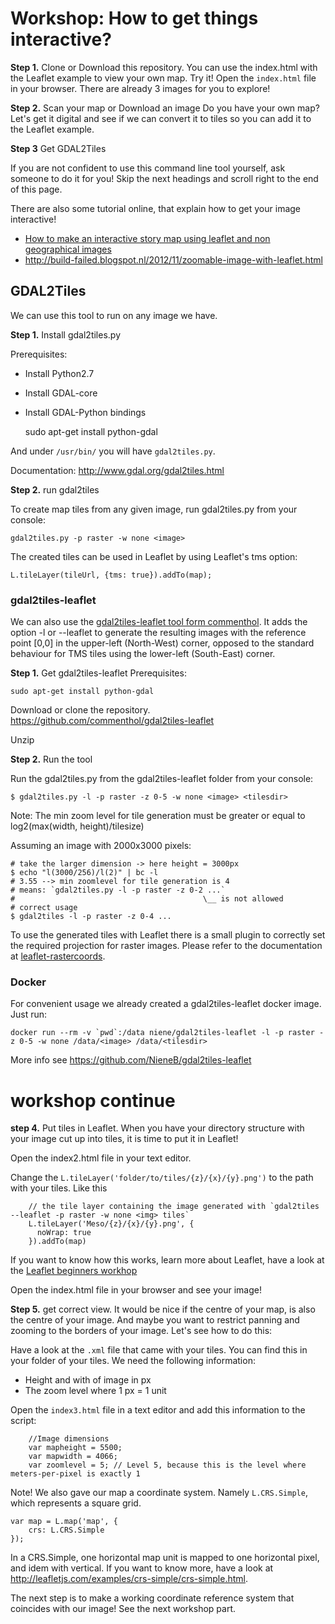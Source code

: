 # Workshop: How to get things interactive? 

**Step 1.** Clone or Download this repository.
You can use the index.html with the Leaflet example to view your own map. Try it! Open the `index.html` file in your browser. There are already 3 images for you to explore! 

**Step 2.** Scan your map or Download an image
Do you have your own map? Let's get it digital and see if we can convert it to tiles so you can add it to the Leaflet example. 

**Step 3** Get GDAL2Tiles

If you are not confident to use this command line tool yourself, ask someone to do it for you! Skip the next headings and scroll right to the end of this page. 

There are also some tutorial online, that explain how to get your image interactive! 

- [How to make an interactive story map using leaflet and non geographical images](https://medium.com/@jarednielsen/how-to-make-an-interactive-story-map-using-leaflet-and-non-geographical-images-821f49ff3b0d)
- http://build-failed.blogspot.nl/2012/11/zoomable-image-with-leaflet.html

## GDAL2Tiles
We can use this tool to run on any image we have. 


**Step 1.** Install gdal2tiles.py 

Prerequisites:

- Install Python2.7
- Install GDAL-core
- Install GDAL-Python bindings

	sudo apt-get install python-gdal

And under `/usr/bin/` you will have `gdal2tiles.py`.

Documentation: http://www.gdal.org/gdal2tiles.html

**Step 2.** run gdal2tiles

To create map tiles from any given image, run gdal2tiles.py from your console:

	gdal2tiles.py -p raster -w none <image> 

The created tiles can be used in Leaflet by using Leaflet's tms option:

	L.tileLayer(tileUrl, {tms: true}).addTo(map);


### gdal2tiles-leaflet

We can also use the [gdal2tiles-leaflet tool form commenthol](https://github.com/commenthol/gdal2tiles-leaflet).
It adds the option -l or --leaflet to generate the resulting images with the reference point [0,0] in the upper-left (North-West) corner, opposed to the standard behaviour for TMS tiles using the lower-left (South-East) corner.

**Step 1.** Get gdal2tiles-leaflet
Prerequisites:

	sudo apt-get install python-gdal

Download or clone the repository. https://github.com/commenthol/gdal2tiles-leaflet

Unzip

**Step 2.** Run the tool

Run the gdal2tiles.py from the gdal2tiles-leaflet folder from your console: 

	$ gdal2tiles.py -l -p raster -z 0-5 -w none <image> <tilesdir>

Note: The min zoom level for tile generation must be greater or equal to log2(max(width, height)/tilesize)

Assuming an image with 2000x3000 pixels:

	# take the larger dimension -> here height = 3000px
	$ echo "l(3000/256)/l(2)" | bc -l
	# 3.55 --> min zoomlevel for tile generation is 4
	# means: `gdal2tiles.py -l -p raster -z 0-2 ...`
	#                                          \__ is not allowed
	# correct usage
	$ gdal2tiles -l -p raster -z 0-4 ...

To use the generated tiles with Leaflet there is a small plugin to correctly set the required projection for raster images. Please refer to the documentation at [leaflet-rastercoords](https://github.com/commenthol/leaflet-rastercoords).

### Docker

For convenient usage we already created a gdal2tiles-leaflet docker image. Just run:

	docker run --rm -v `pwd`:/data niene/gdal2tiles-leaflet -l -p raster -z 0-5 -w none /data/<image> /data/<tilesdir> 

More info see https://github.com/NieneB/gdal2tiles-leaflet 

# workshop continue

**step 4.** Put tiles in Leaflet.
When you have your directory structure with your image cut up into tiles, it is time to put it in Leaflet!

Open the index2.html file in your text editor. 

Change the `L.tileLayer('folder/to/tiles/{z}/{x}/{y}.png')` to the path with your tiles. Like this

		// the tile layer containing the image generated with `gdal2tiles --leaflet -p raster -w none <img> tiles`
		L.tileLayer('Meso/{z}/{x}/{y}.png', {
		  noWrap: true
		}).addTo(map)

If you want to know how this works, learn more about Leaflet, have a look at the [Leaflet beginners workhop](https://github.com/NieneB/Webmapping_for_beginners/wiki/Introduction-Leaflet)

Open the index.html file in your browser and see your image! 

**Step 5.** get correct view.
It would be nice if the centre of your map, is also the centre of your image. And maybe you want to restrict panning and zooming to the borders of your image. Let's see how to do this:

Have a look at the `.xml` file that came with your tiles. You can find this in your folder of your tiles. 
We need the following information:

- Height and with of image in px
- The zoom level where 1 px = 1 unit

Open the `index3.html` file in a text editor and add this information to the script:

		//Image dimensions
		var mapheight = 5500;
		var mapwidth = 4066;
		var zoomlevel = 5; // Level 5, because this is the level where meters-per-pixel is exactly 1

Note! We also gave our map a coordinate system. Namely `L.CRS.Simple`, which represents a square grid.

	var map = L.map('map', {
	    crs: L.CRS.Simple
	});

In a CRS.Simple, one horizontal map unit is mapped to one horizontal pixel, and idem with vertical. If you want to know more, have a look at http://leafletjs.com/examples/crs-simple/crs-simple.html.

The next step is to make a working coordinate reference system that coincides with our image! See the next workshop part. 